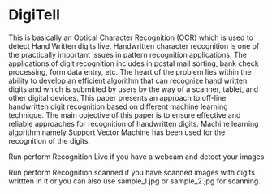 # DigiTell
This is basically an Optical Character Recognition (OCR) which is used to detect Hand Written digits live. Handwritten character recognition is one of the practically important issues in pattern recognition applications. The applications of digit recognition includes in postal mail sorting, bank check processing, form data entry, etc. The heart of the problem lies within the ability to develop an efficient algorithm that can recognize hand written digits and which is submitted by users by the way of a scanner, tablet, and other digital devices. This paper presents an approach to off-line handwritten digit recognition based on different machine learning technique. The main objective of this paper is to ensure effective and reliable approaches for recognition of handwritten digits. Machine learning algorithm namely Support Vector Machine has been used for the recognition of the digits. 

Run perform Recognition Live if you have a webcam and detect your images

Run perform Recognition scanned if you have scanned images with digits writtten in it or you can also use 
sample_1.jpg or sample_2.jpg for scanning.
